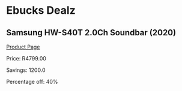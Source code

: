 
# Ebucks Dealz
## Samsung HW-S40T 2.0Ch Soundbar (2020)
[Product Page](https://www.ebucks.com/web/shop/productSelected.do?prodId=998417281&catId=998409624)

Price: R4799.00

Savings: 1200.0

Percentage off: 40%
	